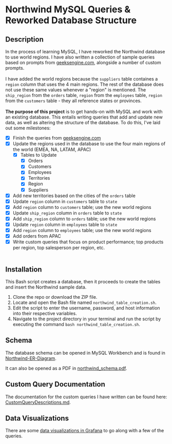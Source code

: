 # Northwind MySQL Queries & Reworked Database Structure
## Description
In the process of learning MySQL, I have reworked the Northwind database to use world regions. I have also written a collection of sample queries based on prompts from [geeksengine.com](https://www.geeksengine.com/database/problem-solving/northwind-queries-part-1.php), alongside a number of custom prompts.
<br><br> 
I have added the world regions because the `suppliers` table containes a `region` column that uses the 4 main regions. The rest of the database does not use these same values whenever a "region" is mentioned. The `ship_region` from the `orders` table, `region` from the `employees` table, `region` from the `customers` table - they all reference states or provinces.
<br><br>
**The purpose of this project** is to get hands-on with MySQL and work with an existing database. This entails writing queries that add and update new data, as well as altering the structure of the database. To do this, I've laid out some milestones:
- [x] Finish the queries from [geeksengine.com](https://www.geeksengine.com/database/problem-solving/northwind-queries-part-1.php)
- [x] Update the regions used in the database to use the four main regions of the world (EMEA, NA, LATAM, APAC)<br>
    - [x] Tables to Update<br>
        - [x] Orders<br>
        - [x] Customers<br>
        - [x] Employees<br>
        - [x] Territories<br>
        - [x] Region<br>
        - [x] Suppliers<br>
- [x] Add new territories based on the cities of the `orders` table
- [x] Update `region` column in `customers` table to `state`
- [x] Add `region` column to `customers` table; use the new world regions
- [x] Update `ship_region` column in `orders` table to `state`
- [x] Add `ship_region` column to `orders` table; use the new world regions
- [x] Update `region` column in `employees` table to `state`
- [x] Add `region` column to `employees` table; use the new world regions
- [x] Add orders from APAC
- [x] Write custom queries that focus on product performance; top products per region, top salesperson per region, etc.
<br><br>

## Installation
This Bash script creates a database, then it proceeds to create the tables and insert the Northwind sample data.

1. Clone the repo or download the ZIP file.
2. Locate and open the Bash file named `northwind_table_creation.sh`.
3. Edit the script to enter the username, password, and host information into their respective variables.
4. Navigate to the project directory in your terminal and run the script by executing the command `bash northwind_table_creation.sh`.

## Schema
The database schema can be opened in MySQL Workbench and is found in [Northwind-ER-Diagram](https://github.com/andrew-lundy/northwind-mysql/blob/main/Northwind-ER-Diagram.mwb).

It can also be opened as a PDF in [northwind_schema.pdf](https://github.com/andrew-lundy/northwind-mysql/blob/main/northwind_schema.pdf).


## Custom Query Documentation
The documentation for the custom queries I have written can be found here: [CustomQueryDescriptions.md](https://github.com/andrew-lundy/northwind-mysql/blob/main/CustomQueryDescriptions.md).

## Data Visualizations
There are some [data visualizations in Grafana](https://andrewlundy.grafana.net/dashboard/snapshot/FFZBgH7U9ncMn2dwVfcpdFNn9SWIFm4e) to go along with a few of the queries.